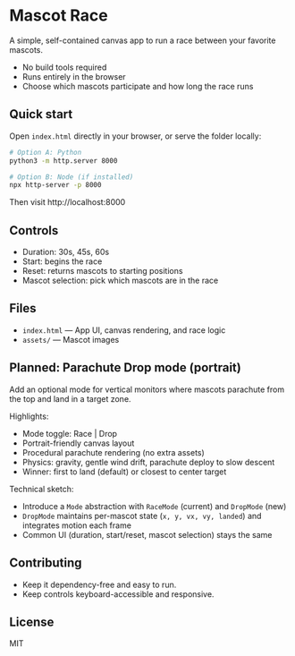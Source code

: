 # Mascot Race

A simple, self-contained canvas app to run a race between your favorite mascots.

- No build tools required
- Runs entirely in the browser
- Choose which mascots participate and how long the race runs

## Quick start

Open `index.html` directly in your browser, or serve the folder locally:

```bash
# Option A: Python
python3 -m http.server 8000

# Option B: Node (if installed)
npx http-server -p 8000
```

Then visit http://localhost:8000

## Controls

- Duration: 30s, 45s, 60s
- Start: begins the race
- Reset: returns mascots to starting positions
- Mascot selection: pick which mascots are in the race

## Files

- `index.html` — App UI, canvas rendering, and race logic
- `assets/` — Mascot images

## Planned: Parachute Drop mode (portrait)

Add an optional mode for vertical monitors where mascots parachute from the top and land in a target zone.

Highlights:
- Mode toggle: Race | Drop
- Portrait-friendly canvas layout
- Procedural parachute rendering (no extra assets)
- Physics: gravity, gentle wind drift, parachute deploy to slow descent
- Winner: first to land (default) or closest to center target

Technical sketch:
- Introduce a `Mode` abstraction with `RaceMode` (current) and `DropMode` (new)
- `DropMode` maintains per-mascot state (`x, y, vx, vy, landed`) and integrates motion each frame
- Common UI (duration, start/reset, mascot selection) stays the same

## Contributing

- Keep it dependency-free and easy to run.
- Keep controls keyboard-accessible and responsive.

## License

MIT